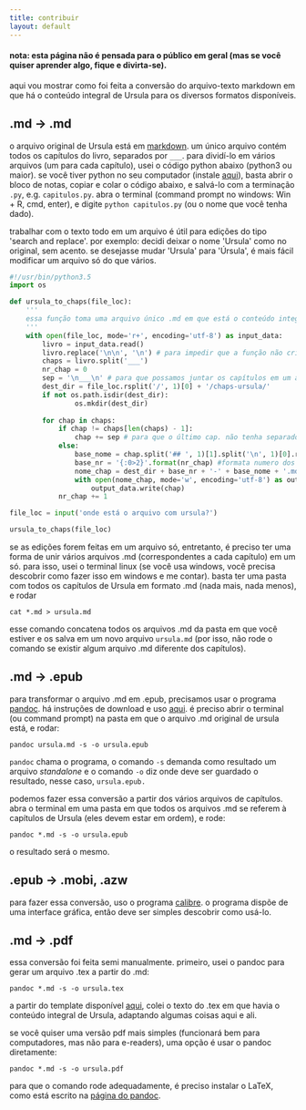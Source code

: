 ```yaml
---
title: contribuir
layout: default
---
```

#### nota: esta página não é pensada para o público em geral (mas se você quiser aprender algo, fique e divirta-se).

aqui vou mostrar como foi feita a conversão do arquivo-texto markdown em que há o conteúdo integral de Ursula para os diversos formatos disponíveis.

## .md -> .md

o arquivo original de Ursula está em [markdown](https://daringfireball.net/projects/markdown/syntax). um único arquivo contém todos os capítulos do livro, separados por `___`. para dividí-lo em vários arquivos (um para cada capítulo), usei o código python abaixo (python3 ou maior). se você tiver python no seu computador (instale [aqui](https://www.python.org/)), basta abrir o bloco de notas, copiar e colar o código abaixo, e salvá-lo com a terminação `.py`, e.g. `capitulos.py`. abra o terminal (command prompt no windows: Win + R, cmd, enter), e digite `python capitulos.py` (ou o nome que você tenha dado).

trabalhar com o texto todo em um arquivo é útil para edições do tipo 'search and replace'. por exemplo: decidi deixar o nome 'Ursula' como no original, sem acento. se desejasse mudar 'Ursula' para 'Úrsula', é mais fácil modificar um arquivo só do que vários.

```python
#!/usr/bin/python3.5
import os

def ursula_to_chaps(file_loc):
    '''
    essa função toma uma arquivo único .md em que está o conteúdo integral de ursula, e depois divide seu conteúdo em 22 capítulos, cada um em um arquivo diferente.
    '''
    with open(file_loc, mode='r+', encoding='utf-8') as input_data:
        livro = input_data.read()
        livro.replace('\n\n', '\n') # para impedir que a função não cria espaços demais se for chamada muitas vezes.
        chaps = livro.split('___')
        nr_chap = 0
        sep = '\n___\n' # para que possamos juntar os capítulos em um arquivo só depois
        dest_dir = file_loc.rsplit('/', 1)[0] + '/chaps-ursula/'
        if not os.path.isdir(dest_dir):
                os.mkdir(dest_dir)
                
        for chap in chaps:
            if chap != chaps[len(chaps) - 1]:
                chap += sep # para que o último cap. não tenha separador
            else:
                base_nome = chap.split('## ', 1)[1].split('\n', 1)[0].replace(' ', '-').lower() #pega o nome do capítulo, sempre depois de '##' e terminando em '\n'
                base_nr = '{:0>2}'.format(nr_chap) #formata numero dos capitulos para poder coloca-los em ordem
                nome_chap = dest_dir + base_nr + '-' + base_nome + '.md'
                with open(nome_chap, mode='w', encoding='utf-8') as output_data:
                    output_data.write(chap)
            nr_chap += 1

file_loc = input('onde está o arquivo com ursula?')

ursula_to_chaps(file_loc)
```

se as edições forem feitas em um arquivo só, entretanto, é preciso ter uma forma de unir vários arquivos .md (correspondentes a cada capítulo) em um só. para isso, usei o terminal linux (se você usa windows, você precisa descobrir como fazer isso em windows e me contar). basta ter uma pasta com todos os capítulos de Ursula em formato .md (nada mais, nada menos), e rodar

```shell
cat *.md > ursula.md
```
esse comando concatena todos os arquivos .md da pasta em que você estiver e os salva em um novo arquivo `ursula.md` (por isso, não rode o comando se existir algum arquivo .md diferente dos capítulos).

## .md -> .epub

para transformar o arquivo .md em .epub, precisamos usar o programa [pandoc](http://pandoc.org/). há instruções de download e uso [aqui](http://pandoc.org/getting-started.html). é preciso abrir o terminal (ou command prompt) na pasta em que o arquivo .md original de ursula está, e rodar:

```shell
pandoc ursula.md -s -o ursula.epub
```
`pandoc` chama o programa, o comando `-s` demanda como resultado um arquivo _standalone_ e o comando `-o` diz onde deve ser guardado o resultado, nesse caso, `ursula.epub.`

podemos fazer essa conversão a partir dos vários arquivos de capítulos. abra o terminal em uma pasta em que todos os arquivos .md se referem à capítulos de Ursula (eles devem estar em ordem), e rode:

```shell
pandoc *.md -s -o ursula.epub
```
o resultado será o mesmo.

## .epub -> .mobi, .azw

para fazer essa conversão, uso o programa [calibre](https://calibre-ebook.com/). o programa dispõe de uma interface gráfica, então deve ser simples descobrir como usá-lo.

## .md -> .pdf

essa conversão foi feita semi manualmente. primeiro, usei o pandoc para gerar um arquivo .tex a partir do .md:

```shell
pandoc *.md -s -o ursula.tex
```
a partir do template disponível [aqui](https://www.overleaf.com/docs?snip_uri=http://www.latextemplates.com/templates/books/4/ebook.zip), colei o texto do .tex em que havia o conteúdo integral de Ursula, adaptando algumas coisas aqui e ali.

se você quiser uma versão pdf mais simples (funcionará bem para computadores, mas não para e-readers), uma opção é usar o pandoc diretamente:

```shell
pandoc *.md -s -o ursula.pdf
```

para que o comando rode adequadamente, é preciso instalar o LaTeX, como está escrito na [página do pandoc](http://pandoc.org/getting-started.html).
